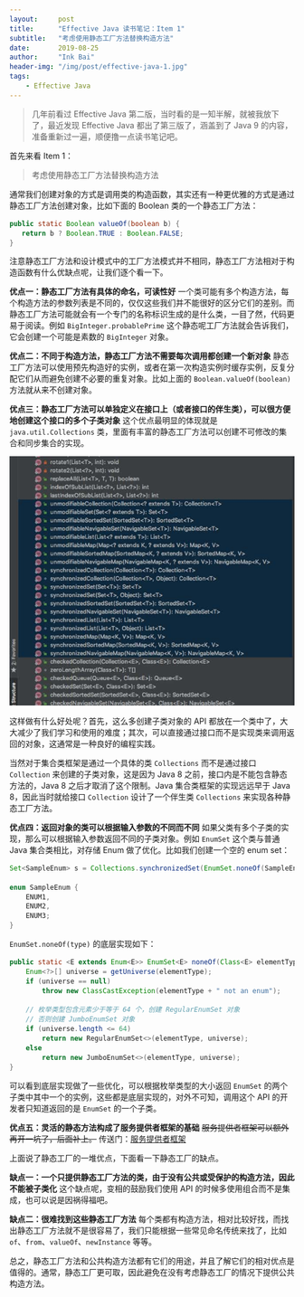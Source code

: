```yaml
---
layout:     post
title:      "Effective Java 读书笔记：Item 1"
subtitle:   "考虑使用静态工厂方法替换构造方法"
date:       2019-08-25
author:     "Ink Bai"
header-img: "/img/post/effective-java-1.jpg"
tags:
    - Effective Java
---
```


> 几年前看过 Effective Java 第二版，当时看的是一知半解，就被我放下了，最近发现 Effective Java 都出了第三版了，涵盖到了 Java 9 的内容，准备重新过一遍，顺便撸一点读书笔记吧。

首先来看 Item 1：

> 考虑使用静态工厂方法替换构造方法

通常我们创建对象的方式是调用类的构造函数，其实还有一种更优雅的方式是通过静态工厂方法创建对象，比如下面的 Boolean 类的一个静态工厂方法：

```java
public static Boolean valueOf(boolean b) {
   return b ? Boolean.TRUE : Boolean.FALSE;
}
```

注意静态工厂方法和设计模式中的工厂方法模式并不相同，静态工厂方法相对于构造函数有什么优缺点呢，让我们逐个看一下。

**优点一：静态工厂方法有具体的命名，可读性好**
一个类可能有多个构造方法，每个构造方法的参数列表是不同的，仅仅这些我们并不能很好的区分它们的差别。而静态工厂方法可能就会有一个专门的名称标识生成的是什么类，一目了然，代码更易于阅读。例如 `BigInteger.probablePrime` 这个静态呢工厂方法就会告诉我们，它会创建一个可能是素数的 `BigInteger` 对象。

**优点二：不同于构造方法，静态工厂方法不需要每次调用都创建一个新对象**
静态工厂方法可以使用预先构造好的实例，或者在第一次构造实例时缓存实例，反复分配它们从而避免创建不必要的重复对象。比如上面的 `Boolean.valueOf(boolean)` 方法就从来不创建对象。

**优点三：静态工厂方法可以单独定义在接口上（或者接口的伴生类），可以很方便地创建这个接口的多个子类对象**
这个优点最明显的体现就是 `java.util.Collections` 类，里面有丰富的静态工厂方法可以创建不可修改的集合和同步集合的实现。

![](/img/content/collection-1.jpg)

这样做有什么好处呢？首先，这么多创建子类对象的 API 都放在一个类中了，大大减少了我们学习和使用的难度；其次，可以直接通过接口而不是实现类来调用返回的对象，这通常是一种良好的编程实践。

当然对于集合类框架是通过一个具体的类 `Collections` 而不是通过接口 `Collection` 来创建的子类对象，这是因为 Java 8 之前，接口内是不能包含静态方法的，Java 8 之后才取消了这个限制。Java 集合类框架的实现远远早于 Java 8，因此当时就给接口 `Collection` 设计了一个伴生类 `Collections` 来实现各种静态工厂方法。

**优点四：返回对象的类可以根据输入参数的不同而不同**
如果父类有多个子类的实现，那么可以根据输入参数返回不同的子类对象。例如 `EnumSet` 这个类与普通 Java 集合类相比，对存储 Enum 做了优化。比如我们创建一个空的 enum set：

```java
Set<SampleEnum> s = Collections.synchronizedSet(EnumSet.noneOf(SampleEnum.class));

enum SampleEnum {
    ENUM1,
    ENUM2,
    ENUM3;
}
```

`EnumSet.noneOf(type)` 的底层实现如下：

```java
public static <E extends Enum<E>> EnumSet<E> noneOf(Class<E> elementType) {
    Enum<?>[] universe = getUniverse(elementType);
    if (universe == null)
        throw new ClassCastException(elementType + " not an enum");

    // 枚举类型包含元素少于等于 64 个，创建 RegularEnumSet 对象
    // 否则创建 JumboEnumSet 对象
    if (universe.length <= 64)
        return new RegularEnumSet<>(elementType, universe);
    else
        return new JumboEnumSet<>(elementType, universe);
}
```

可以看到底层实现做了一些优化，可以根据枚举类型的大小返回 `EnumSet` 的两个子类中其中一个的实例，这些都是底层实现的，对外不可知，调用这个 API 的开发者只知道返回的是 `EnumSet` 的一个子类。

**优点五：灵活的静态方法构成了服务提供者框架的基础**
~~服务提供者框架可以额外再开一坑了，后面补上。~~
传送门：[服务提供者框架](https://baixin.ink/2019/08/26/effective-java-item-1-plus/)

上面说了静态工厂的一堆优点，下面看一下静态工厂的缺点。

**缺点一：一个只提供静态工厂方法的类，由于没有公共或受保护的构造方法，因此不能被子类化**
这个缺点呢，变相的鼓励我们使用 API 的时候多使用组合而不是集成，也可以说是因祸得福吧。

**缺点二：很难找到这些静态工厂方法**
每个类都有构造方法，相对比较好找，而找出静态工厂方法就不是很容易了，我们只能根据一些常见命名传统来找了，比如 `of`、`from`、`valueOf`、`newInstance` 等等。

总之，静态工厂方法和公共构造方法都有它们的用途，并且了解它们的相对优点是值得的。通常，静态工厂更可取，因此避免在没有考虑静态工厂的情况下提供公共构造方法。
